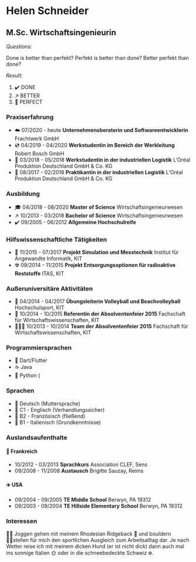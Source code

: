 # Helen Schneider
## M.Sc. Wirtschaftsingenieurin

*Questions:*

Done is better than perfekt?  Perfekt is better than done? Better perfekt than done?

*Result:*

1. ✔️ DONE 
2. ↗️ BETTER
3. 🎯 PERFECT

### Praxiserfahrung
- ☁️ 07/2020 - heute   **Unternehmensberaterin und Softwareentwicklerin** Frachtwerk GmbH
- 💿 04/2019 - 04/2020 **Werkstudentin im Bereich der Werkleitung** Robert Bosch GmbH
- 💾 03/2018 - 05/2018 **Werkstudentin in der industriellen Logistik** L'Oréal Produktion Deutschland GmbH & Co. KG
- 📖 08/2017 - 02/2018 **Praktikantin in der industriellen Logistik** L'Oréal Produktion Deutschland GmbH & Co. KG

###  Ausbildung
- 🎓 04/2018 - 08/2020 **Master of Science** Wirtschaftsingenieurwesen
- ↗️ 10/2013 - 03/2018 **Bachelor of Science** Wirtschaftsingenieurwesen
- ✔️ 09/2005 - 06/2012 **Allgemeine Hochschulreife**

### Hilfswissenschaftliche Tätigkeiten
- 🐍 11/2015 - 07/2017 **Projekt Simulation und Messtechnik** Institut für Angewandte Informatik, KIT
- ☢️ 09/2014 - 11/2015 **Projekt Entsorgungsoptionen für radioaktive Reststoffe** ITAS, KIT

### Außeruniversitäre Aktivitäten
- 🏐 04/2014 - 04/2017 **Übungsleiterin Volleyball und Beachvolleyball** Hochschulsport, KIT
- 🥳 10/2014 - 10/2015 **Referentin der Absolventenfeier 2015** Fachschaft für Wirtschaftswissenschaften, KIT
- 🧑‍🤝‍🧑 10/2013 - 10/2014 **Team der Absolventenfeier 2015** Fachschaft für Wirtschaftswissenschaften, KIT

### Programmiersprachen
- 🎯 Dart/Flutter
- ☕ Java
- 🐍 Python (

### Sprachen
- 🎈 Deutsch (Muttersprache)
- 🥇 C1 - Englisch (Verhandlungssicher)
- 🥈 B2 - Französisch (fließend)
- 🥉 B1 - Italienisch (Grundkenntnisse)

### Auslandsaufenthalte
#### 🚂 Frankreich
- 10/2012 - 03/2013 **Sprachkurs** Association CLEF, Sens
- 09/2008 - 11/2008 **Austausch** Brigitte Sauzay, Reims
#### ✈️ USA
- 09/2004 - 09/2005 **TE Middle School** Berwyn, PA 19312
- 09/2003 - 09/2004 **TE Hillside Elementary School** Berwyn, PA 19312

### Interessen

🏃‍♀️ Joggen gehen mit meinem Rhodesian Ridgeback 🐶 und bouldern 🧗‍♀️stellen für mich den sportlichen Ausgleich zum
Arbeitsalltag dar. Je nach Wetter reise ich mit meinem dicken Hund (er ist nicht dick) dann auch mal
ins sonnige Italien 🌞 oder in die schneebedeckte Schweiz ❄️.
